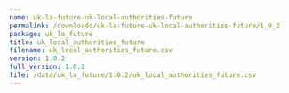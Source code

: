 ```yaml
---
name: uk-la-future-uk-local-authorities-future
permalink: /downloads/uk-la-future-uk-local-authorities-future/1_0_2
package: uk_la_future
title: uk_local_authorities_future
filename: uk_local_authorities_future.csv
version: 1.0.2
full_version: 1.0.2
file: /data/uk_la_future/1.0.2/uk_local_authorities_future.csv
---
```

